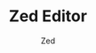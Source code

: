 ---
title: "Zed Editor"
description: "High-performance, multiplayer code editor built with Rust, designed for modern development workflows."
topic: "Developer Tools"
category: tool
author: "Zed"
url: "https://zed.dev/"
tags: ["editor", "rust", "performance", "multiplayer", "modern"]
difficulty: all-levels
format: software
estimatedTime: "Variable"
license: "Proprietary"
isFree: true
isOpenSource: false
publishedAt: 2025-10-16
featured: false
---